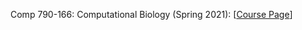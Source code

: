 
 Comp 790-166: Computational Biology (Spring 2021): [<a href="https://github.com/stanleyn/Comp790-166-Comp-Bio">Course Page</a>]
